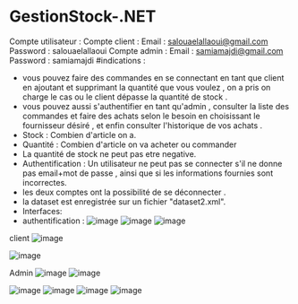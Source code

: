 # GestionStock-.NET
Compte utilisateur : 
Compte client : 
Email : salouaelallaoui@gmail.com
Password : salouaelallaoui
Compte admin :
Email : samiamajdi@gmail.com
Password : samiamajdi
#indications :
- vous pouvez faire des commandes en se connectant en tant que client en ajoutant et supprimant la quantité que vous voulez , on a pris on charge le cas ou le client dépasse la quantité de stock .
- vous pouvez aussi s'authentifier en tant qu'admin , consulter la liste des commandes et faire des achats selon le besoin en choisissant le fournisseur désiré , et enfin consulter l'historique de vos achats .
- Stock : Combien d'article on a.
- Quantité : Combien d'article on va acheter ou commander
- La quantité de stock ne peut pas etre negative.
- Authentification : Un utilisateur ne peut pas se connecter s'il ne donne pas email+mot de passe , ainsi que si les informations fournies sont incorrectes.
- les deux comptes ont la possibilité de se déconnecter .
- la dataset est enregistrée sur un fichier "dataset2.xml". 
- Interfaces:
- authentification :
![image](https://github.com/samiamajdi/GestionStock-.NET/assets/85033376/ea31e1fe-5bee-4e4d-a437-548d1cc2bf69)
![image](https://github.com/samiamajdi/GestionStock-.NET/assets/85033376/fd5753f3-d314-4bb4-bb74-55d3b6a82cf9)
![image](https://github.com/samiamajdi/GestionStock-.NET/assets/85033376/8cb729b3-5f01-4883-b9ba-46885670f222)

client 
![image](https://github.com/samiamajdi/GestionStock-.NET/assets/85033376/3df9b5e4-7c0b-48c9-aae0-c6e7a8756330)

![image](https://github.com/samiamajdi/GestionStock-.NET/assets/85033376/e52bbcd8-db16-40a9-8de3-de5a8ae99385)



Admin
![image](https://github.com/samiamajdi/GestionStock-.NET/assets/85033376/02a009f3-cba1-4a4b-b861-87906281802d)
![image](https://github.com/samiamajdi/GestionStock-.NET/assets/85033376/aeb031c0-8447-42a7-8fdf-1ddc2c4a560f)

![image](https://github.com/samiamajdi/GestionStock-.NET/assets/85033376/61abc69a-06e3-4d6a-9afd-4913bbe1cf72)
![image](https://github.com/samiamajdi/GestionStock-.NET/assets/85033376/ae0d4d3b-ad38-48ee-9f34-0228c2336b10)
![image](https://github.com/samiamajdi/GestionStock-.NET/assets/85033376/62871e28-2dd7-48ea-9206-8498df16a03f)
![image](https://github.com/samiamajdi/GestionStock-.NET/assets/85033376/169ba464-3a0a-4753-906d-ba80a9f0019d)









